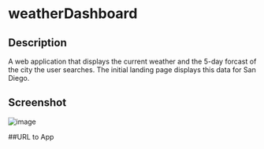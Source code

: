 # weatherDashboard

## Description

A web application that displays the current weather and the 5-day forcast of the city the user searches. The initial landing page displays this data for San Diego.

## Screenshot

![image](https://user-images.githubusercontent.com/112663656/198859584-5e880983-e237-40c7-a936-3ef0d05e6b39.png)


##URL to App
